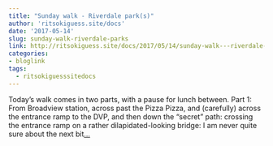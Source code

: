 ```yaml
---
title: "Sunday walk - Riverdale park(s)"
author: 'ritsokiguess.site/docs'
date: '2017-05-14'
slug: sunday-walk-riverdale-parks
link: http://ritsokiguess.site/docs/2017/05/14/sunday-walk---riverdale-parks/
categories:
- bloglink
tags:
  - ritsokiguesssitedocs
---
```


Today’s walk comes in two parts, with a pause for lunch between. Part 1: From Broadview station, across past the Pizza Pizza, and (carefully) across the entrance ramp to the DVP, and then down the “secret” path: crossing the entrance ramp on a rather dilapidated-looking bridge: I am never quite sure about the next bit[... <i class="fas fa-external-link-alt"></i>](http://ritsokiguess.site/docs/2017/05/14/sunday-walk---riverdale-parks/)

